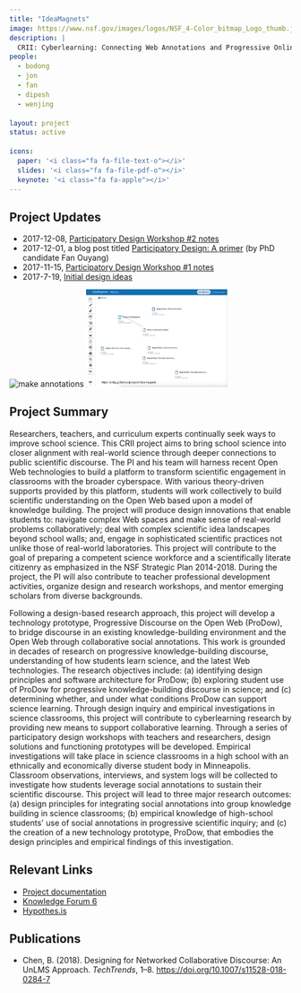 ```yaml
---
title: "IdeaMagnets"
image: https://www.nsf.gov/images/logos/NSF_4-Color_bitmap_Logo_thumb.jpg
description: |
  CRII: Cyberlearning: Connecting Web Annotations and Progressive Online Discourse in Science Classrooms.
people:
  - bodong
  - jon
  - fan
  - dipesh
  - wenjing

layout: project
status: active

icons:
  paper: '<i class="fa fa-file-text-o"></i>'
  slides: '<i class="fa fa-file-pdf-o"></i>'
  keynote: '<i class="fa fa-apple"></i>'
---
```


## Project Updates

- 2017-12-08, [Participatory Design Workshop #2 notes](https://github.com/cligr/discow-docs/blob/master/workshops/design-workshop-2.md)
- 2017-12-01, a blog post titled [Participatory Design: A primer](https://cligr.github.io/blog/2017/12/01/participatory-design-primer.html) (by PhD candidate Fan Ouyang)
- 2017-11-15, [Participatory Design Workshop #1 notes](https://github.com/cligr/discow-docs/blob/master/workshops/design-workshop-1.md)
- 2017-7-19, [Initial design ideas](https://github.com/cligr/discow-docs/blob/master/h/design-v1.md)

<img src="/img/img_posts/ideamagnets-annotate.gif" width="50%" alt="make annotations">

<!-- ![](/img/img_posts/ideamagnets-import.gif) -->
<img src="/img/img_posts/ideamagnets-import.gif" width="50%" alt="import annotations">

## Project Summary

Researchers, teachers, and curriculum experts continually seek ways to improve school science. This CRII project aims to bring school science into closer alignment with real-world science through deeper connections to public scientific discourse. The PI and his team will harness recent Open Web technologies to build a platform to transform scientific engagement in classrooms with the broader cyberspace. With various theory-driven supports provided by this platform, students will work collectively to build scientific understanding on the Open Web based upon a model of knowledge building. The project will produce design innovations that enable students to: navigate complex Web spaces and make sense of real-world problems collaboratively; deal with complex scientific idea landscapes beyond school walls; and, engage in sophisticated scientific practices not unlike those of real-world laboratories. This project will contribute to the goal of preparing a competent science workforce and a scientifically literate citizenry as emphasized in the NSF Strategic Plan 2014-2018. During the project, the PI will also contribute to teacher professional development activities, organize design and research workshops, and mentor emerging scholars from diverse backgrounds.

Following a design-based research approach, this project will develop a technology prototype, Progressive Discourse on the Open Web (ProDow), to bridge discourse in an existing knowledge-building environment and the Open Web through collaborative social annotations. This work is grounded in decades of research on progressive knowledge-building discourse, understanding of how students learn science, and the latest Web technologies. The research objectives include: (a) identifying design principles and software architecture for ProDow; (b) exploring student use of ProDow for progressive knowledge-building discourse in science; and (c) determining whether, and under what conditions ProDow can support science learning. Through design inquiry and empirical investigations in science classrooms, this project will contribute to cyberlearning research by providing new means to support collaborative learning. Through a series of participatory design workshops with teachers and researchers, design solutions and functioning prototypes will be developed. Empirical investigations will take place in science classrooms in a high school with an ethnically and economically diverse student body in Minneapolis. Classroom observations, interviews, and system logs will be collected to investigate how students leverage social annotations to sustain their scientific discourse. This project will lead to three major research outcomes: (a) design principles for integrating social annotations into group knowledge building in science classrooms; (b) empirical knowledge of high-school students' use of social annotations in progressive scientific inquiry; and (c) the creation of a new technology prototype, ProDow, that embodies the design principles and empirical findings of this investigation.

## Relevant Links

- [Project documentation](https://github.com/cligr/discow-docs)
- [Knowledge Forum 6](https://kf6.ikit.org/login)
- [Hypothes.is](https://hypothes.is/)

## Publications

- Chen, B. (2018). Designing for Networked Collaborative Discourse: An UnLMS Approach. *TechTrends*, 1–8. https://doi.org/10.1007/s11528-018-0284-7

